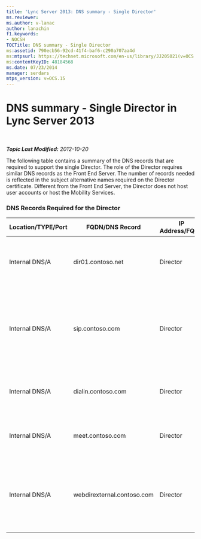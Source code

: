```yaml
---
title: 'Lync Server 2013: DNS summary - Single Director'
ms.reviewer: 
ms.author: v-lanac
author: lanachin
f1.keywords:
- NOCSH
TOCTitle: DNS summary - Single Director
ms:assetid: 790ecb56-92cd-41f4-baf6-c290a707aa4d
ms:mtpsurl: https://technet.microsoft.com/en-us/library/JJ205021(v=OCS.15)
ms:contentKeyID: 48184568
ms.date: 07/23/2014
manager: serdars
mtps_version: v=OCS.15
---
```


<div data-xmlns="http://www.w3.org/1999/xhtml">

<div class="topic" data-xmlns="http://www.w3.org/1999/xhtml" data-msxsl="urn:schemas-microsoft-com:xslt" data-cs="https://msdn.microsoft.com/">

<div data-asp="https://msdn2.microsoft.com/asp">

# DNS summary - Single Director in Lync Server 2013

</div>

<div id="mainSection">

<div id="mainBody">

<span> </span>

_**Topic Last Modified:** 2012-10-20_

The following table contains a summary of the DNS records that are required to support the single Director. The role of the Director requires similar DNS records as the Front End Server. The number of records needed is reflected in the subject alternative names required on the Director certificate. Different from the Front End Server, the Director does not host user accounts or host the Mobility Services.

### DNS Records Required for the Director

<table>
<colgroup>
<col style="width: 25%" />
<col style="width: 25%" />
<col style="width: 25%" />
<col style="width: 25%" />
</colgroup>
<thead>
<tr class="header">
<th>Location/TYPE/Port</th>
<th>FQDN/DNS Record</th>
<th>IP Address/FQDN</th>
<th>Maps to/Comments</th>
</tr>
</thead>
<tbody>
<tr class="odd">
<td><p>Internal DNS/A</p></td>
<td><p>dir01.contoso.net</p></td>
<td><p>Director</p></td>
<td><p>Director host record used for replication and server to server</p></td>
</tr>
<tr class="even">
<td><p>Internal DNS/A</p></td>
<td><p>sip.contoso.com</p></td>
<td><p>Director</p></td>
<td><p>Inbound session initiation protocol (SIP) from the internal Edge interface of the Edge Server</p></td>
</tr>
<tr class="odd">
<td><p>Internal DNS/A</p></td>
<td><p>dialin.contoso.com</p></td>
<td><p>Director</p></td>
<td><p>Published dialin web services from reverse proxy</p></td>
</tr>
<tr class="even">
<td><p>Internal DNS/A</p></td>
<td><p>meet.contoso.com</p></td>
<td><p>Director</p></td>
<td><p>Published meet web services from reverse proxy</p></td>
</tr>
<tr class="odd">
<td><p>Internal DNS/A</p></td>
<td><p>webdirexternal.contoso.com</p></td>
<td><p>Director</p></td>
<td><p>Published and defined by the reverse proxy Web Ticket external web services for the Director</p></td>
</tr>
</tbody>
</table>


</div>

<span> </span>

</div>

</div>

</div>

